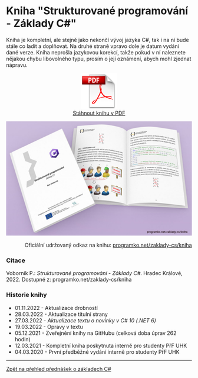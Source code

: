 # Kniha "Strukturované programování - Základy C#"

Kniha je kompletní, ale stejně jako nekončí vývoj jazyka C#, 
tak i na ní bude stále co ladit a doplňovat. Na druhé straně vpravo dole je datum 
vydání dané verze. Kniha neprošla jazykovou korekcí, takže pokud v ní 
naleznete nějakou chybu libovolného typu, prosím o její oznámení, 
abych mohl zjednat nápravu.

<p align="center">
	<a href="https://github.com/PetrVobornik/prednasky/raw/master/ZakladyCs/Kniha/zaklady-cs.pdf" />
		<img src="https://github.com/PetrVobornik/prednasky/raw/master/ZakladyCs/Kniha/img/pdf.png" alt="Odkaz na stažení knihy Základy C# v PDF" width="96" /><br/>Stáhnout knihu v PDF
	</a>
</p>


<p align="center">
	<img src="https://github.com/PetrVobornik/prednasky/raw/master/ZakladyCs/Kniha/img/zaklady-cs-book.jpg" alt="Ilustrační obrázek knihy Základy C#" />
</p>

<p align="right">
Oficiální udržovaný odkaz na knihu: <a href="https://programko.net/zaklady-cs/kniha">programko.net/zaklady-cs/kniha</a>
</p>

### Citace

Voborník P.: _Strukturované programování - Základy C#_. Hradec Králové, 2022. Dostupné z: programko.net/zaklady-cs/kniha


### Historie knihy

* 01.11.2022 - Aktualizace drobností
* 28.03.2022 - Aktualizace titulní strany
* 27.03.2022 - *Aktualizace textu o novinky v C# 10 (.NET 6)*
* 19.03.2022 - Opravy v textu
* 05.12.2021 - Zveřejnění knihy na GitHubu (celková doba úprav 262 hodin)
* 12.03.2021 - Kompletní kniha poskytnuta interně pro studenty PřF UHK
* 04.03.2020 - První předběžné vydání interně pro studenty PřF UHK


---

[Zpět na přehled přednášek o základech C#](https://github.com/PetrVobornik/prednasky/tree/master/ZakladyCs)
